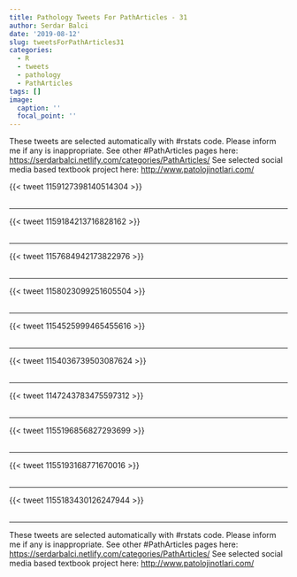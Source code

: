 ```yaml
---
title: Pathology Tweets For PathArticles - 31
author: Serdar Balci
date: '2019-08-12'
slug: tweetsForPathArticles31
categories:
  - R
  - tweets
  - pathology
  - PathArticles
tags: []
image:
  caption: ''
  focal_point: ''
---
```



These tweets are selected automatically with #rstats code. Please inform me if any is inappropriate.
See other #PathArticles pages here: https://serdarbalci.netlify.com/categories/PathArticles/ 
See selected social media based textbook project here: http://www.patolojinotlari.com/

{{< tweet 1159127398140514304 >}}
<br>
<br>
<hr>
{{< tweet 1159184213716828162 >}}
<br>
<br>
<hr>
{{< tweet 1157684942173822976 >}}
<br>
<br>
<hr>
{{< tweet 1158023099251605504 >}}
<br>
<br>
<hr>
{{< tweet 1154525999465455616 >}}
<br>
<br>
<hr>
{{< tweet 1154036739503087624 >}}
<br>
<br>
<hr>
{{< tweet 1147243783475597312 >}}
<br>
<br>
<hr>
{{< tweet 1155196856827293699 >}}
<br>
<br>
<hr>
{{< tweet 1155193168771670016 >}}
<br>
<br>
<hr>
{{< tweet 1155183430126247944 >}}
<br>
<br>
<hr>


These tweets are selected automatically with #rstats code. Please inform me if any is inappropriate.
See other #PathArticles pages here: https://serdarbalci.netlify.com/categories/PathArticles/ 
See selected social media based textbook project here: http://www.patolojinotlari.com/
